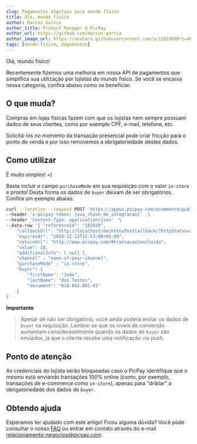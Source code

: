 ```yaml
---
slug: Pagamentos digitais para mundo físico
title: Olá, mundo físico
author: Marcus Garcia
author_title: Product Manager @ PicPay
author_url: https://github.com/marcus-garcia
author_image_url: https://avatars.githubusercontent.com/u/12819808?s=60&v=4
tags: [mundo-fisico, pagamentos]
---
```


Olá, mundo físico!

Recentemente fizemos uma melhoria em nossa API de pagamentos que simplifica sua utilização por lojistas do mundo físico. Se você se encaixa nessa categoria, confira abaixo como se beneficiar.

## O que muda?

Compras em lojas físicas fazem com que os lojistas nem sempre possuam dados de seus clientes, como por exemplo CPF, e-mail, telefone, etc. 

Solicitá-los no momento da transação presencial pode criar fricção para o ponto de venda e por isso removemos a obrigatoriedade destes dados.

## Como utilizar

É muito simples! =)

Basta incluir o campo `purchaseMode` em sua requisição com o valor `in-store` e pronto! Desta forma os dados de `buyer` deixam de ser obrigatórios. Confira um exemplo abaixo:


```bash {11}
curl --location --request POST 'https://appws.picpay.com/ecommerce/public/payments'  \ 
--header 'x-picpay-token: {sua_chave_de_integracao}'  \ 
--header 'Content-Type: application/json'  \ 
--data-raw '{ "referenceId": "102039", 
    "callbackUrl": "http://localhost/mockVtexPostCallback/?httpStatus=200", 
    "expiresAt": "2020-12-12T15:53:00+05:00", 
    "returnUrl": "http://www.picpay.com/#transacaoConcluida", 
    "value": 10, 
    "additionalInfo": [ null ], 
    "channel" : "name-of-your-channel",
    "purchaseMode" : "in-store",
    "buyer": { 
        "firstName": "João", 
        "lastName": "dos Testes", 
        "document": "010.091.001-91" 
    } 
}'
```

**Importante**
> Apesar de não ser obrigatório, você ainda poderá enviar os dados de `buyer` na requisição. Lembre-se que os níveis de conversão aumentam consideravelmente quando os dados de `buyer` são enviados, já que o cliente recebe uma notificação via push.

## Ponto de atenção

As credenciais do lojista serão bloqueadas caso o PicPay identifique que o mesmo está enviando transações 100% online (como, por exemplo, transações de e-commerce como `in-store`), apenas para "driblar" a obrigatoriedade dos dados de `buyer`.

## Obtendo ajuda
Esperamos ter ajudado com este artigo! Ficou alguma dúvida? Você pode consultar o nosso [FAQ](https://ajudaempresas.picpay.com/hc/pt-br/categories/360003836611-PicPay-E-commerce) ou entrar em contato através do e-mail relacionamento-negocios@picpay.com.

